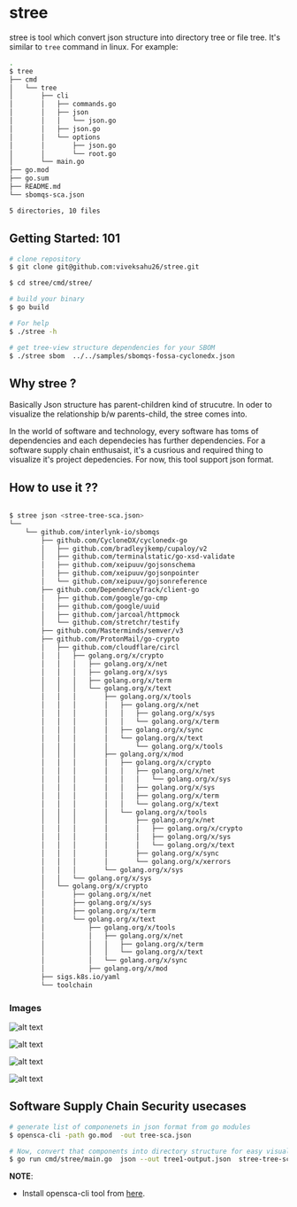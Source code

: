 # stree

stree is tool which convert json structure into  directory tree or file tree. It's similar to `tree` command in linux.
For example:

```bash
.
$ tree
├── cmd
│   └── tree
│       ├── cli
│       │   ├── commands.go
│       │   ├── json
│       │   │   └── json.go
│       │   ├── json.go
│       │   └── options
│       │       ├── json.go
│       │       └── root.go
│       └── main.go
├── go.mod
├── go.sum
├── README.md
└── sbomqs-sca.json

5 directories, 10 files
```

## Getting Started: 101

```bash
# clone repository
$ git clone git@github.com:viveksahu26/stree.git

$ cd stree/cmd/stree/

# build your binary
$ go build

# For help
$ ./stree -h

# get tree-view structure dependencies for your SBOM
$ ./stree sbom  ../../samples/sbomqs-fossa-cyclonedx.json
```

## Why stree ?

Basically Json structure has parent-children kind of strucutre. In oder to visualize the relationship b/w parents-child, the stree comes into.

In the world of software and technology, every software has toms of dependencies and each dependecies has further dependencies. For a software supply chain enthusaist, it's a cusrious and required thing to visualize it's project depedencies. For now, this tool support json format.

## How to use it ??

```bash

$ stree json <stree-tree-sca.json>
└── 
    └── github.com/interlynk-io/sbomqs
        ├── github.com/CycloneDX/cyclonedx-go
        │   ├── github.com/bradleyjkemp/cupaloy/v2
        │   ├── github.com/terminalstatic/go-xsd-validate
        │   ├── github.com/xeipuuv/gojsonschema
        │   ├── github.com/xeipuuv/gojsonpointer
        │   └── github.com/xeipuuv/gojsonreference
        ├── github.com/DependencyTrack/client-go
        │   ├── github.com/google/go-cmp
        │   ├── github.com/google/uuid
        │   ├── github.com/jarcoal/httpmock
        │   └── github.com/stretchr/testify
        ├── github.com/Masterminds/semver/v3
        ├── github.com/ProtonMail/go-crypto
        │   ├── github.com/cloudflare/circl
        │   │   ├── golang.org/x/crypto
        │   │   │   ├── golang.org/x/net
        │   │   │   ├── golang.org/x/sys
        │   │   │   ├── golang.org/x/term
        │   │   │   └── golang.org/x/text
        │   │   │       ├── golang.org/x/tools
        │   │   │       │   ├── golang.org/x/net
        │   │   │       │   │   ├── golang.org/x/sys
        │   │   │       │   │   └── golang.org/x/term
        │   │   │       │   ├── golang.org/x/sync
        │   │   │       │   └── golang.org/x/text
        │   │   │       │       └── golang.org/x/tools
        │   │   │       ├── golang.org/x/mod
        │   │   │       │   ├── golang.org/x/crypto
        │   │   │       │   │   ├── golang.org/x/net
        │   │   │       │   │   │   └── golang.org/x/sys
        │   │   │       │   │   ├── golang.org/x/sys
        │   │   │       │   │   ├── golang.org/x/term
        │   │   │       │   │   └── golang.org/x/text
        │   │   │       │   └── golang.org/x/tools
        │   │   │       │       ├── golang.org/x/net
        │   │   │       │       │   ├── golang.org/x/crypto
        │   │   │       │       │   ├── golang.org/x/sys
        │   │   │       │       │   └── golang.org/x/text
        │   │   │       │       ├── golang.org/x/sync
        │   │   │       │       └── golang.org/x/xerrors
        │   │   │       └── golang.org/x/sys
        │   │   └── golang.org/x/sys
        │   └── golang.org/x/crypto
        │       ├── golang.org/x/net
        │       ├── golang.org/x/sys
        │       ├── golang.org/x/term
        │       └── golang.org/x/text
        │           ├── golang.org/x/tools
        │           │   ├── golang.org/x/net
        │           │   │   ├── golang.org/x/term
        │           │   │   └── golang.org/x/text
        │           │   └── golang.org/x/sync
        │           ├── golang.org/x/mod
        ├── sigs.k8s.io/yaml
        └── toolchain
```

### Images

![alt text](images/image.png)

![alt text](images/image-5.png)

![alt text](images/image-2.png)

![alt text](images/image-3.png)

## Software Supply Chain Security usecases

```bash
# generate list of componenets in json format from go modules
$ opensca-cli -path go.mod  -out tree-sca.json

# Now, convert that components into directory structure for easy visualization
$ go run cmd/stree/main.go  json --out tree1-output.json  stree-tree-sca.json

```

**NOTE**:

- Install opensca-cli tool from [here](https://github.com/XmirrorSecurity/OpenSCA-cli/releases).
